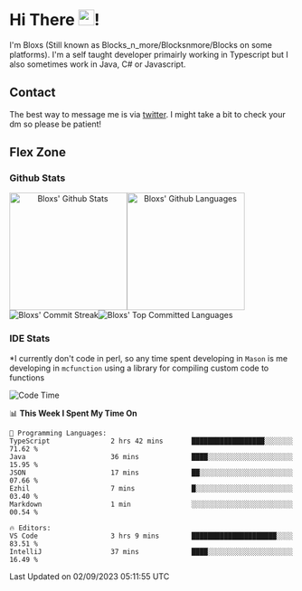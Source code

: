 # Hi There <img src="https://media.giphy.com/media/hvRJCLFzcasrR4ia7z/giphy.gif" width="28">!
I'm Bloxs (Still known as Blocks_n_more/Blocksnmore/Blocks on some platforms). I'm a self taught developer primairly working in Typescript but I also sometimes work in Java, C# or Javascript. 

## Contact
The best way to message me is via [twitter](https://twitter.com/blocksnmore). I might take a bit to check your dm so please be patient!

## Flex Zone
### Github Stats
<div style="display: flex;" align="center">
  <img src="https://readme-stats-gules.vercel.app/api?username=Blocksnmore&bg_color=23272A&show_icons=true&count_private=true&title_color=fff&text_color=fff&icon_color=3d34eb&hide_border=true&border_radius=10" alt="Bloxs' Github Stats" style="height: 13rem" />
 <img src="https://readme-stats-gules.vercel.app/api/top-langs/?username=Blocksnmore&layout=donut&count_private=true&hide_border=true&bg_color=23272A&title_color=fff&text_color=fff&icon_color=3d34eb&border_radius=10" alt="Bloxs' Github Languages" style="height: 13rem;" />
</div>
<div style="display: flex;" align="center">
  <img src="https://streak-stats.demolab.com?user=Blocksnmore&theme=github-dark-blue&hide_border=true" alt="Bloxs' Commit Streak">
  <img src="http://github-profile-summary-cards.vercel.app/api/cards/most-commit-language?username=Blocksnmore&theme=github_dark" alt="Bloxs' Top Committed Languages">
</div>

### IDE Stats
*I currently don't code in perl, so any time spent developing in `Mason` is me developing in `mcfunction` using a library for compiling custom code to functions
<!--START_SECTION:waka-->
![Code Time](http://img.shields.io/badge/Code%20Time-633%20hrs%209%20mins-blue)

📊 **This Week I Spent My Time On** 

```text
💬 Programming Languages: 
TypeScript               2 hrs 42 mins       ██████████████████░░░░░░░   71.62 % 
Java                     36 mins             ████░░░░░░░░░░░░░░░░░░░░░   15.95 % 
JSON                     17 mins             ██░░░░░░░░░░░░░░░░░░░░░░░   07.66 % 
Ezhil                    7 mins              █░░░░░░░░░░░░░░░░░░░░░░░░   03.40 % 
Markdown                 1 min               ░░░░░░░░░░░░░░░░░░░░░░░░░   00.54 % 

🔥 Editors: 
VS Code                  3 hrs 9 mins        █████████████████████░░░░   83.51 % 
IntelliJ                 37 mins             ████░░░░░░░░░░░░░░░░░░░░░   16.49 % 
```


 Last Updated on 02/09/2023 05:11:55 UTC
<!--END_SECTION:waka-->
